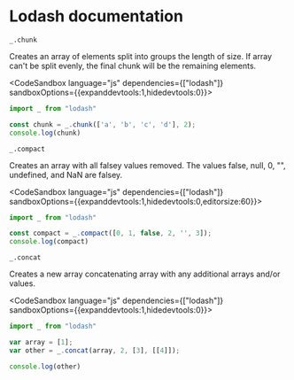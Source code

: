 # Lodash documentation

`_.chunk`

Creates an array of elements split into groups the length of size. If array can't be split evenly, the final chunk will be the remaining elements.

<CodeSandbox language="js" dependencies={["lodash"]} sandboxOptions={{expanddevtools:1,hidedevtools:0}}>

```js
import _ from "lodash"

const chunk = _.chunk(['a', 'b', 'c', 'd'], 2);
console.log(chunk)
```

</CodeSandbox>


`_.compact`

Creates an array with all falsey values removed. The values false, null, 0, "", undefined, and NaN are falsey.

<CodeSandbox language="js" dependencies={["lodash"]} sandboxOptions={{expanddevtools:1,hidedevtools:0,editorsize:60}}>

```js
import _ from "lodash"

const compact = _.compact([0, 1, false, 2, '', 3]);
console.log(compact)
```

</CodeSandbox>


`_.concat`

Creates a new array concatenating array with any additional arrays and/or values.

<CodeSandbox language="js" dependencies={["lodash"]} sandboxOptions={{expanddevtools:1,hidedevtools:0}}>

```js
import _ from "lodash"

var array = [1];
var other = _.concat(array, 2, [3], [[4]]);

console.log(other)
```

</CodeSandbox>

